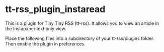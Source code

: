 tt-rss_plugin_instaread
=======================

This is a plugin for Tiny Tiny RSS (tt-rss). It allows you to view an article in the Instapaper text only view.

Place the following files into a subdirectory of your tt-rss/plugins folder. Then enable the plugin in preferences.
